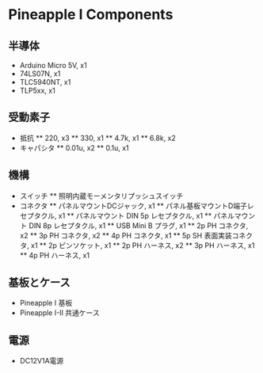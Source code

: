 # Pineapple I Components

## 半導体

* Arduino Micro 5V, x1
* 74LS07N, x1
* TLC5940NT, x1
* TLP5xx, x1

## 受動素子

* 抵抗
** 220, x3
** 330, x1
** 4.7k, x1
** 6.8k, x2
* キャパシタ
** 0.01u, x2
** 0.1u, x1

## 機構

* スイッチ
** 照明内蔵モーメンタリプッシュスイッチ
* コネクタ
** パネルマウントDCジャック, x1
** パネル基板マウントD端子レセプタクル, x1
** パネルマウント DIN 5p レセプタクル, x1
** パネルマウント DIN 8p レセプタクル, x1
** USB Mini B プラグ, x1
** 2p PH コネクタ, x2
** 3p PH コネクタ, x2
** 4p PH コネクタ, x1
** 5p SH 表面実装コネクタ, x1
** 2p ピンソケット, x1
** 2p PH ハーネス, x2
** 3p PH ハーネス, x1
** 4p PH ハーネス, x1

## 基板とケース

* Pineapple I 基板
* Pineapple I-II 共通ケース

## 電源

* DC12V1A電源
